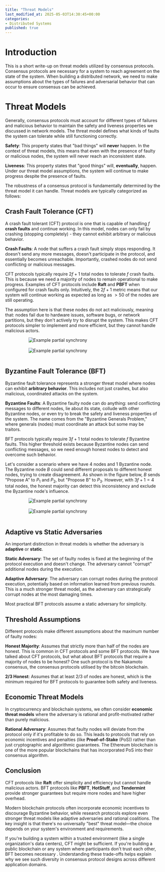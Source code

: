 ```yaml
---
title: "Threat Models"
last_modified_at: 2025-05-03T14:30:45+00:00
categories: 
- Distributed Systems
published: true
---
```

<script type="text/javascript" async
  src="https://cdnjs.cloudflare.com/ajax/libs/mathjax/2.7.7/MathJax.js?config=TeX-MML-AM_CHTML">
</script>


<link rel="stylesheet" type="text/css" href="http://tikzjax.com/v1/fonts.css">
<script src="https://tikzjax.com/v1/tikzjax.js"></script>

<script type="text/x-mathjax-config">
  MathJax.Hub.Config({
    tex2jax: {
      inlineMath: [['$','$'], ['\\(','\\)']],
      displayMath: [['$$','$$'], ['\\[','\\]']],
      processEscapes: true
    },
    TeX: {
      equationNumbers: { autoNumber: "AMS" }
    }
  });
</script>
# Introduction
This is a short write-up on threat models utilized by consensus protocols. Consensus protocols are necessary for a system to reach agreement on the state of the system. When building a distributed network, we need to make assumptions about the types of failures and adversarial behavior that can occur to ensure consensus can be achieved.

# Threat Models
Generally, consensus protocols must account for different types of failures and malicious behavior to maintain the safety and liveness properties we discussed in network models. The threat model defines what kinds of faults the system can tolerate while still functioning correctly.

**Safety**: This property states that "bad things" will **never** happen. In the context of threat models, this means that even with the presence of faulty or malicious nodes, the system will never reach an inconsistent state.

**Liveness**: This property states that "good things" will, **eventually**, happen. Under our threat model assumptions, the system will continue to make progress despite the presence of faults.

The robustness of a consensus protocol is fundamentally determined by the threat model it can handle. Threat models are typically categorized as follows:

## Crash Fault Tolerance (CFT)

A crash fault tolerant (CFT) protocol is one that is capable of handling $f$ **crash faults** and continue working. In this model, nodes can only fail by crashing (stopping completely) - they cannot exhibit arbitrary or malicious behavior.

**Crash Faults**: A node that suffers a crash fault simply stops responding. It doesn't send any more messages, doesn't participate in the protocol, and essentially becomes unreachable. Importantly, crashed nodes do not send conflicting or malicious messages.

CFT protocols typically require $2f + 1$ total nodes to tolerate $f$ crash faults. This is because we need a majority of nodes to remain operational to make progress. Examples of CFT protocols include **Raft** and **PBFT** when configured for crash faults only. Intuitively, the $2f+1$ metric means that our system will continue working as expected as long as $>50%$ of the nodes are still operating. 

The assumption here is that these nodes do not act maliciously, meaning that: nodes fail due to hardware issues, software bugs, or network partitions, but they don't actively try to disrupt the system. This makes CFT protocols simpler to implement and more efficient, but they cannot handle malicious actors.

<div class="svg-container">
<img src="{{ site.baseurl }}/assets/graphs/threat_models/ctf_yes.svg" alt="Example partial synchrony" class="responsive-svg">
</div>
<br/>

<div class="svg-container">
<img src="{{ site.baseurl }}/assets/graphs/threat_models/cft_no.svg" alt="Example partial synchrony" class="responsive-svg">
</div>
<br/>

## Byzantine Fault Tolerance (BFT)

Byzantine fault tolerance represents a stronger threat model where nodes can exhibit **arbitrary behavior**. This includes not just crashes, but also malicious, coordinated attacks on the system.

**Byzantine Faults**: A Byzantine faulty node can do anything: send conflicting messages to different nodes, lie about its state, collude with other Byzantine nodes, or even try to break the safety and liveness properties of the system. The name comes from the "Byzantine Generals Problem," where generals (nodes) must coordinate an attack but some may be traitors.

BFT protocols typically require $3f + 1$ total nodes to tolerate $f$ Byzantine faults. This higher threshold exists because Byzantine nodes can send conflicting messages, so we need enough honest nodes to detect and overcome such behavior.

Let's consider a scenario where we have 4 nodes and 1 Byzantine node. The Byzantine node $B$ could send different proposals to different honest nodes, trying to create disagreement. As shown in the figure below, $B$ sends "Propose A" to $P_1$ and $P_2$, but "Propose B" to $P_3$. However, with $3f + 1 = 4$ total nodes, the honest majority can detect this inconsistency and exclude the Byzantine node's influence.

<div class="svg-container">
<img src="{{ site.baseurl }}/assets/graphs/threat_models/bft_yes.svg" alt="Example partial synchrony" class="responsive-svg">
</div>
<br/>

<div class="svg-container">
<img src="{{ site.baseurl }}/assets/graphs/threat_models/bft_no.svg" alt="Example partial synchrony" class="responsive-svg">
</div>
<br/>

## Adaptive vs Static Adversaries

An important distinction in threat models is whether the adversary is **adaptive** or **static**.

**Static Adversary**: The set of faulty nodes is fixed at the beginning of the protocol execution and doesn't change. The adversary cannot "corrupt" additional nodes during the execution.

**Adaptive Adversary**: The adversary can corrupt nodes during the protocol execution, potentially based on information learned from previous rounds. This is a much stronger threat model, as the adversary can strategically corrupt nodes at the most damaging times.

Most practical BFT protocols assume a static adversary for simplicity.

## Threshold Assumptions

Different protocols make different assumptions about the maximum number of faulty nodes:

**Honest Majority**: Assumes that strictly more than half of the nodes are honest. This is common in CFT protocols and some BFT protocols. We have talked about CFT protocols, but what about BFT protocols that require a majority of nodes to be honest? One such protocol is the Nakamoto consensus, the consensus protocols utilised by the bitcoin blockchain. 

**2/3 Honest**: Assumes that at least 2/3 of nodes are honest, which is the minimum required for BFT protocols to guarantee both safety and liveness.

## Economic Threat Models

In cryptocurrency and blockchain systems, we often consider **economic threat models** where the adversary is rational and profit-motivated rather than purely malicious.

**Rational Adversary**: Assumes that faulty nodes will deviate from the protocol only if it's profitable to do so. This leads to protocols that rely on economic incentives and penalties (like **Proof-of-Stake** (PoS)) rather than just cryptographic and algorithmic guarantees. The Ethereum blockchain is one of the more popular blockchains that has incorporated PoS into their consensus algorithm.

## Conclusion

 CFT protocols like **Raft** offer simplicity and efficiency but cannot handle malicious actors. BFT protocols like **PBFT**, **HotStuff**, and **Tendermint** provide stronger guarantees but require more nodes and have higher overhead.

Modern blockchain protocols often incorporate economic incentives to discourage Byzantine behavior, while research protocols explore even stronger threat models like adaptive adversaries and rational coalitions. The key insight is that there's no universally "best" threat model—the choice depends on your system's environment and requirements.

If you're building a system within a trusted environment (like a single organization's data centers), CFT might be sufficient. If you're building a public blockchain or any system where participants don't trust each other, BFT becomes necessary . Understanding these trade-offs helps explain why we see such diversity in consensus protocol designs across different application domains.



<style>
svg [stroke="rgb(0%, 0%, 0%)"], svg [fill="rgb(0%, 0%, 0%)"] {
    fill: white !important;
    stroke: white!important;

}

  .svg-container {
    display: flex;
    justify-content: center;
    width: 100%;
  }
  
  .responsive-svg {
    min-width: 70%;
    height: auto;
  }
  
  .inverted {
    filter: invert(100%);
  }
</style>



 


